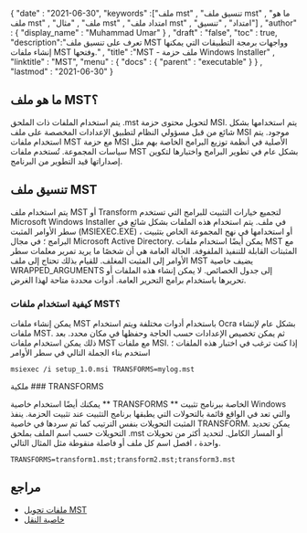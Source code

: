 {
  "date" : "2021-06-30",
  "keywords" :["ملف mst" , "تنسيق ملف mst" , "ما هو ملف mst" , "ملف" , "مثال mst" , "امتداد ملف mst" , "امتداد" , "تنسيق"] ,
  "author" : {
    "display_name" : "Muhammad Umar"
} ,
  "draft" : "false",
  "toc" : true,
  "description":"تعرف على تنسيق ملف MST وواجهات برمجة التطبيقات التي يمكنها إنشاء ملفات MST وفتحها." ,
  "title" :"MST - ملف حزمة Windows Installer" ,
  "linktitle" : "MST",
  "menu" : {
    "docs" : {
      "parent" : "executable"
}
} ,
  "lastmod" : "2021-06-30"
}

## ما هو ملف MST؟
يتم استخدام الملفات ذات الملحق .mst لتحويل محتوى حزمة MSI. يتم استخدامها بشكل شائع من قبل مسؤولي النظام لتطبيق الإعدادات المخصصة على ملف MSI موجود. يتم استخدام ملفات MST مع حزمة MSI الأصلية في أنظمة توزيع البرامج الخاصة بهم مثل سياسات المجموعة. تُستخدم ملفات MST بشكل عام في تطوير البرامج واختبارها لتكوين إصداراتها قيد التطوير من البرنامج.

## تنسيق ملف MST
يتم استخدام ملف MST أو Transform لتجميع خيارات التثبيت للبرامج التي تستخدم Microsoft Windows Installer في ملف. يتم استخدام هذه الملفات بشكل شائع في سطر الأوامر المثبت (MSIEXEC.EXE) ، أو استخدامها في نهج المجموعة الخاص بتثبيت البرامج ؛ في مجال Microsoft Active Directory. يمكن أيضًا استخدام ملفات MST مع المثبتات القابلة للتنفيذ الملفوفة. الحالة العامة هي أن شخصًا ما يريد تمرير معلمات سطر الأوامر إلى المثبت المغلف. للقيام بذلك تحتاج إلى ملف MST يضيف خاصية WRAPPED_ARGUMENTS إلى جدول الخصائص. لا يمكن إنشاء هذه الملفات أو تحريرها باستخدام برامج التحرير العامة. أدوات محددة متاحة لهذا الغرض.

### كيفية استخدام ملفات MST؟
يمكن إنشاء ملفات MST باستخدام أدوات مختلفة ويتم استخدام Ocra بشكل عام لإنشاء ملفات MST. ثم يمكن تخصيص الإعدادات حسب الحاجة وحفظها في مكان محدد. بعد ذلك يمكن استخدام ملفات MST مع ملفات MSI. إذا كنت ترغب في اختبار هذه الملفات ؛ استخدم بناء الجملة التالي في سطر الأوامر

```
msiexec /i setup_1.0.msi TRANSFORMS=mylog.mst
```
ملكية ### TRANSFORMS

يمكنك أيضًا استخدام خاصية ** TRANSFORMS ** الخاصة ببرنامج تثبيت Windows والتي تعد في الواقع قائمة بالتحولات التي يطبقها برنامج التثبيت عند تثبيت الحزمة. ينفذ المثبت التحويلات بنفس الترتيب كما تم سردها في خاصية TRANSFORM. يمكن تحديد التحويلات حسب اسم الملف بملحق .mst أو المسار الكامل. لتحديد أكثر من تحويلات واحدة ، افصل اسم كل ملف أو فاصلة منقوطة مثل المثال التالي.

```
TRANSFORMS=transform1.mst;transform2.mst;transform3.mst
```

## مراجع

* [ملفات تحويل MST](https://www.exemsi.com/documentation/mst-transformation-files/)
* [خاصية النقل](https://docs.microsoft.com/en-us/windows/win32/msi/transforms)


